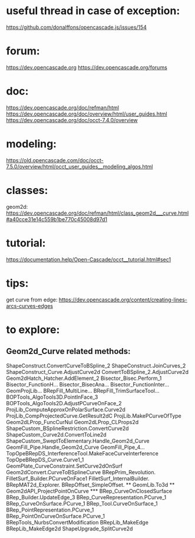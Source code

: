 # useful thread in case of exception:

https://github.com/donalffons/opencascade.js/issues/154

# forum:

https://dev.opencascade.org
https://dev.opencascade.org/forums

# doc:

https://dev.opencascade.org/doc/refman/html
https://dev.opencascade.org/doc/overview/html/user_guides.html
https://dev.opencascade.org/doc/occt-7.4.0/overview

# modeling:

https://old.opencascade.com/doc/occt-7.5.0/overview/html/occt_user_guides__modeling_algos.html

# classes:

geom2d: https://dev.opencascade.org/doc/refman/html/class_geom2d___curve.html#a40cce31e14c559b1be770c45008d97d1

# tutorial:

https://documentation.help/Open-Cascade/occt__tutorial.html#sec1

# tips:

get curve from edge:
https://dev.opencascade.org/content/creating-lines-arcs-curves-edges

# to explore:

## Geom2d_Curve related methods:

ShapeConstruct.ConvertCurveToBSpline_2
ShapeConstruct.JoinCurves_2
ShapeConstruct_Curve.AdjustCurve2d
ConvertToBSpline_2.AdjustCurve2d
Geom2dHatch_Hatcher.AddElement_2
Bisector_Bisec.Perform_1
Bisector_FunctionH...
Bisector_BisecAna...
Bisector_FunctionInter...
GeomProjLib...
BRepFill_MultiLine...
BRepFill_TrimSurfaceTool...
BOPTools_AlgoTools3D.PointInFace_3
BOPTools_AlgoTools2D.AdjustPCurveOnFace_2
ProjLib_ComputeApproxOnPolarSurface.Curve2d
ProjLib_CompProjectedCurve.GetResult2dC
ProjLib.MakePCurveOfType
Geom2dLProp_FuncCurNul
Geom2dLProp_CLProps2d
ShapeCustom_BSplineRestriction.ConvertCurve2d
ShapeCustom_Curve2d.ConvertToLine2d
ShapeCustom_SweptToElementary.Handle_Geom2d_Curve
GeomFill_Pipe.Handle_Geom2d_Curve
GeomFill_Pipe_4...
TopOpeBRepDS_InterferenceTool.MakeFaceCurveInterference
TopOpeBRepDS_Curve.Curve1_1
GeomPlate_CurveConstraint.SetCurve2dOnSurf
Geom2dConvert.CurveToBSplineCurve
BRepPrim_Revolution.
FilletSurf_Builder.PCurveOnFace1
FilletSurf_InternalBuilder.
BRepMAT2d_Explorer.
BRepOffset_SimpleOffset.
** GeomLib.To3d
** Geom2dAPI_ProjectPointOnCurve
\*\*\* BRep_CurveOnClosedSurface
BRep_Builder.UpdateEdge_3
BRep_CurveRepresentation.PCurve_1
BRep_CurveOnSurface.PCurve_1
BRep_Tool.CurveOnSurface_1
BRep_PointRepresentation.PCurve_1
BRep_PointOnCurveOnSurface.PCurve_1
BRepTools_NurbsConvertModification
BRepLib_MakeEdge
BRepLib_MakeEdge2d
ShapeUpgrade_SplitCurve2d

